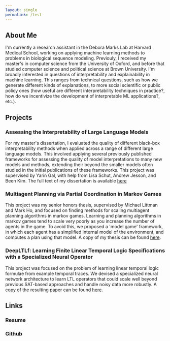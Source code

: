 ```yaml
---
layout: single
permalink: /test
---
```


## About Me
I'm currently a research assistant in the Debora Marks Lab at Harvard Medical School, working on applying machine learning methods to problems in biological sequence modeling. Previouly, I received my master's in computer science from the University of Oxford, and before that studied computer science and political science at Brown University. I'm broadly interested in questions of interpretability and explainability in machine learning. This ranges from technical questions, such as how we generate different kinds of explanations, to more social scientific or public policy ones (how useful are different interpretability techniques in practice?, how do we incentivize the development of interpretable ML applications?, etc.).
## Projects
### Assessing the Interpretability of Large Language Models
For my master's dissertation, I evaluated the quality of different black-box interpretability methods when applied across a range of different large language models. This involved applying several previously published frameworks for assessing the quality of model interpretations to many new models and methods, extending their beyond the smaller models often studied in the initial publications of these frameworks. This project was supervised by Yarin Gal, with help from Lisa Schut, Andrew Jesson, and Been Kim. The full text of my dissertation is available [here](/assets/pdfs/msc_thesis.pdf)
### Multiagent Planning via Partial Coordination in Markov Games
This project was my senior honors thesis, supervised by Michael Littman and Mark Ho, and focused on finding methods for scaling multiagent planning algorithms in markov games. Learning and planning algorithms in markov games tend to scale very poorly as you increase the number of agents in the game. To avoid this, we proposed a 'model game' framework, in which each agent has a simplified internal model of the environment, and computes a plan using that model. A copy of my thesis can be found [here](/assets/pdfs/Thesis.pdf).
### DeepLTLf: Learning Finite Linear Temporal Logic Specifications with a Specialized Neural Operator
This project was focused on the problem of learning linear temporal logic formulae from example temporal traces. We devised a specialized neural network architecture to learn LTL operators that could scale well beyond previous SAT-based approaches and handle noisy data more robustly. A copy of the resulting paper can be found [here](https://arxiv.org/abs/2111.04147).
## Links
### Resume
### Github 
